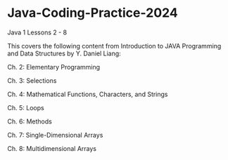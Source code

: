 # Java-Coding-Practice-2024
Java 1 Lessons 2 - 8

This covers the following content from Introduction to JAVA Programming and Data Structures by Y. Daniel Liang:

Ch. 2: Elementary Programming

Ch. 3: Selections

Ch. 4: Mathematical Functions, Characters, and Strings

Ch. 5: Loops

Ch. 6: Methods

Ch. 7: Single-Dimensional Arrays

Ch. 8: Multidimensional Arrays

